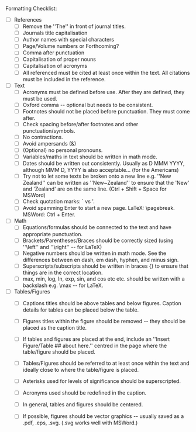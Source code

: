 Formatting Checklist:
- [ ] References
  - [ ] Remove the ''The'' in front of journal titles.
  - [ ] Journals title capitalisation
  - [ ] Author names with special characters
  - [ ] Page/Volume numbers or Forthcoming?
  - [ ] Comma after punctuation
  - [ ] Capitalisation of proper nouns
  - [ ] Capitalisation of acronyms
  - [ ] All referenced must be cited at least once within the text. All citations must be included in the reference.
- [ ] Text
  - [ ] Acronyms must be defined before use. After they are defined, they must be used.
  - [ ] Oxford comma -- optional but needs to be consistent.
  - [ ] Footnotes should not be placed before punctuation. They must come after.
  - [ ] Check spacing before/after footnotes and other punctuation/symbols.
  - [ ] No contractions.
  - [ ] Avoid ampersands (&) 
  - [ ] (Optional) no personal pronouns.
  - [ ] Variables/maths in text should be written in math mode.
  - [ ] Dates should be written out consistently. Usually as D MMM YYYY, although MMM D, YYYY is also acceptable... (for the Americans)
  - [ ] Try not to let some texts be broken onto a new line e.g. ''New Zealand'' can be written as ''New~Zealand'' to ensure that the 'New' and 'Zealand' are on the same line. (Ctrl + Shift + Space for MSWord)
  - [ ] Check quotation marks: ` vs '.
  - [ ] Avoid spamming Enter to start a new page. LaTeX: \pagebreak. MSWord: Ctrl + Enter.
- [ ] Math
  - [ ] Equations/formulas should be connected to the text and have appropriate punctuation.
  - [ ] Brackets/Parentheses/Braces should be correctly sized (using ''\left'' and ''\right'' -- for LaTeX)
  - [ ] Negative numbers should be written in math mode. See the differences between en dash, em dash, hyphen, and minus sign.
  - [ ] Superscripts/subscripts should be written in braces {} to ensure that things are in the correct location.
  - [ ] max, min, log, ln, exp, sin, and cos etc etc. should be written with a backslash e.g. \max -- for LaTeX.
- [ ] Tables/Figures
  - [ ] Captions titles should be above tables and below figures. Caption details for tables can be placed below the table.
  - [ ] Figures titles within the figure should be removed -- they should be placed as the caption title.
  - [ ] If tables and figures are placed at the end, include an ''Insert Figure/Table ## about here.'' centred in the page where the table/figure should be placed.
  - [ ] Tables/Figures should be referred to at least once within the text and ideally close to where the table/figure is placed.
  - [ ] Asterisks used for levels of significance should be superscripted.
  - [ ] Acronyms used should be redefined in the caption.
  - [ ] In general, tables and figures should be centered.
  - [ ] If possible, figures should be vector graphics -- usually saved as a .pdf, .eps, .svg. (.svg works well with MSWord.)
  
